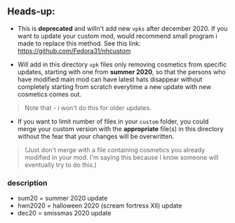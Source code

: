 ## Heads-up: 
* This is **deprecated** and willn't add new `vpks` after december 2020. If you want to update your custom mod, would recommend small program i made to replace this method. See this link: https://github.com/Fedora31/nhcustom

* Will add in this directory `vpk` files only removing cosmetics from specific updates, starting with one from **summer 2020**, so that the persons who have modified main mod can have latest hats disappear without completely starting from scratch everytime a new update with new cosmetics comes out.
> Note that - i won't do this for older updates.

* If you want to limit number of files in your `custom` folder, you could merge your custom version with the **appropriate** file(s) in this directory without the fear that your changes will be overwritten. 
> (Just don't merge with a file containing cosmetics you already modified in your mod. I'm saying this because I know someone will eventually try to do this.)

### description

- sum20 = summer 2020 update
- hwn2020 = halloween 2020 (scream fortress XII) update
- dec20 = smissmas 2020 update

